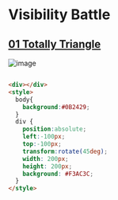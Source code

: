 # Visibility Battle

## [01 Totally Triangle](https://cssbattle.dev/play/13)
![image](https://github.com/chavikothari2711/CSS-Battle-solution/assets/61689704/da392bf8-cbb1-4d4b-a0cc-9b6f0edc36d0)

```html

<div></div>
<style>
  body{
    background:#0B2429;
  }
  div {
    position:absolute;
    left:-100px;
    top:-100px;    
    transform:rotate(45deg);
    width: 200px;
    height: 200px;
    background: #F3AC3C;
  }
</style>

```
